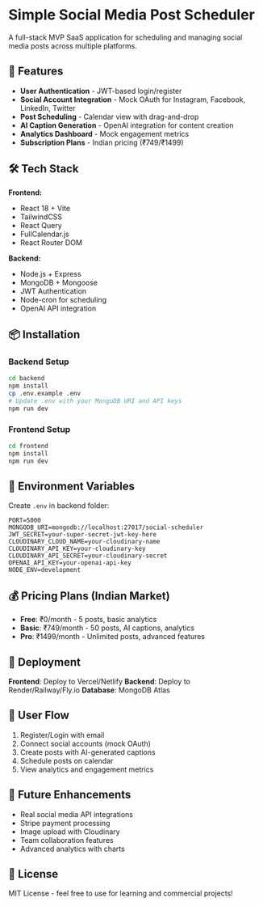 # Simple Social Media Post Scheduler

A full-stack MVP SaaS application for scheduling and managing social media posts across multiple platforms.

## 🚀 Features

- **User Authentication** - JWT-based login/register
- **Social Account Integration** - Mock OAuth for Instagram, Facebook, LinkedIn, Twitter
- **Post Scheduling** - Calendar view with drag-and-drop
- **AI Caption Generation** - OpenAI integration for content creation
- **Analytics Dashboard** - Mock engagement metrics
- **Subscription Plans** - Indian pricing (₹749/₹1499)

## 🛠 Tech Stack

**Frontend:**
- React 18 + Vite
- TailwindCSS
- React Query
- FullCalendar.js
- React Router DOM

**Backend:**
- Node.js + Express
- MongoDB + Mongoose
- JWT Authentication
- Node-cron for scheduling
- OpenAI API integration

## 📦 Installation

### Backend Setup
```bash
cd backend
npm install
cp .env.example .env
# Update .env with your MongoDB URI and API keys
npm run dev
```

### Frontend Setup
```bash
cd frontend
npm install
npm run dev
```

## 🔧 Environment Variables

Create `.env` in backend folder:
```
PORT=5000
MONGODB_URI=mongodb://localhost:27017/social-scheduler
JWT_SECRET=your-super-secret-jwt-key-here
CLOUDINARY_CLOUD_NAME=your-cloudinary-name
CLOUDINARY_API_KEY=your-cloudinary-key
CLOUDINARY_API_SECRET=your-cloudinary-secret
OPENAI_API_KEY=your-openai-api-key
NODE_ENV=development
```

## 💰 Pricing Plans (Indian Market)

- **Free**: ₹0/month - 5 posts, basic analytics
- **Basic**: ₹749/month - 50 posts, AI captions, analytics
- **Pro**: ₹1499/month - Unlimited posts, advanced features

## 🚀 Deployment

**Frontend**: Deploy to Vercel/Netlify
**Backend**: Deploy to Render/Railway/Fly.io
**Database**: MongoDB Atlas

## 📱 User Flow

1. Register/Login with email
2. Connect social accounts (mock OAuth)
3. Create posts with AI-generated captions
4. Schedule posts on calendar
5. View analytics and engagement metrics

## 🔮 Future Enhancements

- Real social media API integrations
- Stripe payment processing
- Image upload with Cloudinary
- Team collaboration features
- Advanced analytics with charts

## 📄 License

MIT License - feel free to use for learning and commercial projects!